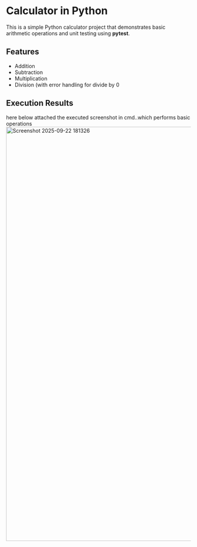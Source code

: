# Calculator in Python

This is a simple Python calculator project that demonstrates basic arithmetic operations and unit testing using **pytest**.

##  Features
- Addition
- Subtraction
- Multiplication
- Division (with error handling for divide by 0

## Execution Results
here below attached the executed screenshot in cmd..which performs basic operations
<img width="1920" height="1128" alt="Screenshot 2025-09-22 181326" src="https://github.com/user-attachments/assets/d4751128-7b61-4253-b65d-9c1022e0b1c5" />

